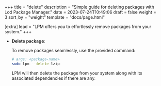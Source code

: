 +++
title = "delete"
description = "Simple guide for deleting packages with Lod Package Manager."
date = 2023-07-24T10:49:06
draft = false
weight = 3
sort_by = "weight"
template = "docs/page.html"

[extra]
lead = "LPM offers you to effortlessly remove packages from your system."
+++

- **Delete package**:

    To remove packages seamlessly, use the provided command:

    ```sh
    # args: <package-name>
    sudo lpm --delete lzip
    ```

    LPM will then delete the package from your system along with its associated dependencies if there are any.
